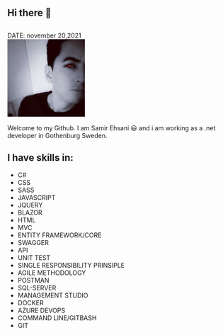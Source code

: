 ## Hi there 👋                                                                                                                                                
##
DATE: november 20,2021 <br/>
<img src="./me.jpg" width="175">

Welcome to my Github. I am Samir Ehsani 😃 and i am working as a .net developer in Gothenburg Sweden.
## I have skills in:
* C# <br/>
* CSS <br/>
* SASS <br/>
* JAVASCRIPT <br/>
* JQUERY <br/>
* BLAZOR <br/>
* HTML <br/>
* MVC <br/>
* ENTITY FRAMEWORK/CORE <br/>
* SWAGGER <br/>
* API <br/>
* UNIT TEST <br/>
* SINGLE RESPONSIBILITY PRINSIPLE <br/>
* AGILE METHODOLOGY <br/>
* POSTMAN <br/>
* SQL-SERVER <br/>
* MANAGEMENT STUDIO <br/>
* DOCKER <br/>
* AZURE DEVOPS <br/>
* COMMAND LINE/GITBASH <br/>
* GIT

